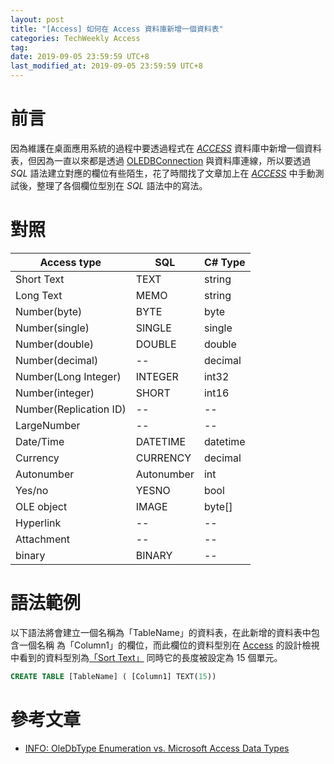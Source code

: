 ```yaml
---
layout: post
title: "[Access] 如何在 Access 資料庫新增一個資料表"
categories: TechWeekly Access
tag: 
date: 2019-09-05 23:59:59 UTC+8 
last_modified_at: 2019-09-05 23:59:59 UTC+8 
---
```


# 前言
因為維護在桌面應用系統的過程中要透過程式在 [*ACCESS*][MSAccess] 資料庫中新增一個資料表，但因為一直以來都是透過 [OLEDBConnection][OleDb] 與資料庫連線，所以要透過 *SQL* 語法建立對應的欄位有些陌生，花了時間找了文章加上在 [*ACCESS*][MSAccess] 中手動測試後，整理了各個欄位型別在 *SQL* 語法中的寫法。

# 對照

|Access type            |SQL        |C# Type|
|---|---|---|
|Short Text             |TEXT       |string|
|Long Text              |MEMO       |string|
|Number(byte)           |BYTE       |byte|
|Number(single)         |SINGLE     |single|
|Number(double)         |DOUBLE     |double|
|Number(decimal)        |--         |decimal|
|Number(Long Integer)   |INTEGER    |int32|
|Number(integer)        |SHORT      |int16|
|Number(Replication ID) |--         |--|
|LargeNumber            |--         |--|
|Date/Time              |DATETIME   |datetime|   
|Currency               |CURRENCY   |decimal|
|Autonumber             |Autonumber |int|
|Yes/no                 |YESNO      |bool|
|OLE object             |IMAGE      |byte[]|
|Hyperlink              |--         |--|
|Attachment             |--         |--|
|binary                 |BINARY     |--|

# 語法範例
以下語法將會建立一個名稱為「TableName」的資料表，在此新增的資料表中包含一個名稱  為「Column1」的欄位，而此欄位的資料型別在 [Access][MSAccess] 的設計檢視中看到的資料型別為[「Sort Text」][MSADataTypeIntro] 同時它的長度被設定為 15 個單元。

```SQL
CREATE TABLE [TableName] ( [Column1] TEXT(15))
```

# 參考文章
* [INFO: OleDbType Enumeration vs. Microsoft Access Data Types](:https://support.microsoft.com/en-us/help/320435/info-oledbtype-enumeration-vs-microsoft-access-data-types)

[oledb]:https://docs.microsoft.com/zh-tw/dotnet/api/system.data.oledb.oledbconnection?view=netframework-4.8 "OleDbConnection Class"

[MSAccess]:https://www.microsoft.com/zh-TW/p/access/cfq7ttc0k7q8?=&OCID=AID2000136_SEM_Nvw2hlvj&MarinID=sNvw2hlvj%7c332895000849%7cms+access%7ce%7cc%7c%7c61150178523%7ckwd-26962656&lnkd=Google_O365SMB_NI&gclid=Cj0KCQjwwb3rBRDrARIsALR3XeYWCcFbHWTdLeNOosAJIckrr8qNuHyZRWLzdmIpQFIz7Fyxygv8iiwaAok_EALw_wcB&activetab=pivot%3aoverviewtab "Microsoft Access"

[MSADataType]:https://docs.microsoft.com/zh-tw/sql/odbc/microsoft/microsoft-access-data-types?view=sql-server-2017 "Microsft Access 資料類型"
[MSADataTypeIntro]:https://support.office.com/en-us/article/introduction-to-data-types-and-field-properties-30ad644f-946c-442e-8bd2-be067361987c ""